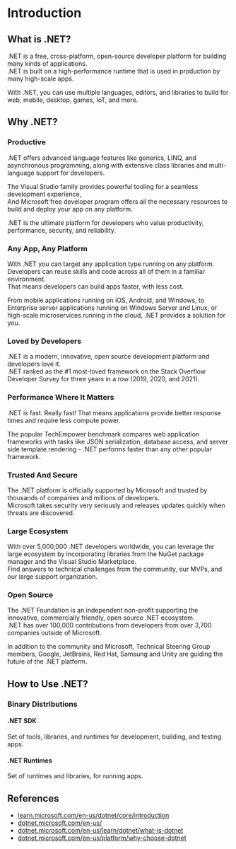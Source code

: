 # Introduction

## What is .NET?

.NET is a free, cross-platform, open-source developer platform for building many kinds of applications.  
.NET is built on a high-performance runtime that is used in production by many high-scale apps.

With .NET, you can use multiple languages, editors, and libraries to build for web, mobile, desktop, games, IoT, and more.

## Why .NET?

### Productive

.NET offers advanced language features like generics, LINQ, and asynchronous programming, along with extensive class libraries and multi-language support for developers.

The Visual Studio family provides powerful tooling for a seamless development experience,  
And Microsoft free developer program offers all the necessary resources to build and deploy your app on any platform.

.NET is the ultimate platform for developers who value productivity, performance, security, and reliability.

### Any App, Any Platform

With .NET you can target any application type running on any platform.  
Developers can reuse skills and code across all of them in a familiar environment.  
That means developers can build apps faster, with less cost.

From mobile applications running on iOS, Android, and Windows, to Enterprise server applications running on Windows Server and Linux, or high-scale microservices running in the cloud, .NET provides a solution for you.

### Loved by Developers

.NET is a modern, innovative, open source development platform and developers love it.  
.NET ranked as the #1 most-loved framework on the Stack Overflow Developer Survey for three years in a row (2019, 2020, and 2021).

### Performance Where It Matters

.NET is fast. Really fast! That means applications provide better response times and require less compute power.

The popular TechEmpower benchmark compares web application frameworks with tasks like JSON serialization, database access, and server side template rendering - .NET performs faster than any other popular framework.

### Trusted And Secure

The .NET platform is officially supported by Microsoft and trusted by thousands of companies and millions of developers.  
Microsoft takes security very seriously and releases updates quickly when threats are discovered.

### Large Ecosystem

With over 5,000,000 .NET developers worldwide, you can leverage the large ecosystem by incorporating libraries from the NuGet package manager and the Visual Studio Marketplace.  
Find answers to technical challenges from the community, our MVPs, and our large support organization.

### Open Source

The .NET Foundation is an independent non-profit supporting the innovative, commercially friendly, open source .NET ecosystem.  
.NET has over 100,000 contributions from developers from over 3,700 companies outside of Microsoft.

In addition to the community and Microsoft, Technical Steering Group members, Google, JetBrains, Red Hat, Samsung and Unity are guiding the future of the .NET platform.

## How to Use .NET?

### Binary Distributions

#### .NET SDK

Set of tools, libraries, and runtimes for development, building, and testing apps.

#### .NET Runtimes

Set of runtimes and libraries, for running apps.

## References

- [learn.microsoft.com/en-us/dotnet/core/introduction](https://learn.microsoft.com/en-us/dotnet/core/introduction)
- [dotnet.microsoft.com/en-us/](https://dotnet.microsoft.com/en-us/)
- [dotnet.microsoft.com/en-us/learn/dotnet/what-is-dotnet](https://dotnet.microsoft.com/en-us/learn/dotnet/what-is-dotnet)
- [dotnet.microsoft.com/en-us/platform/why-choose-dotnet](https://dotnet.microsoft.com/en-us/platform/why-choose-dotnet)
